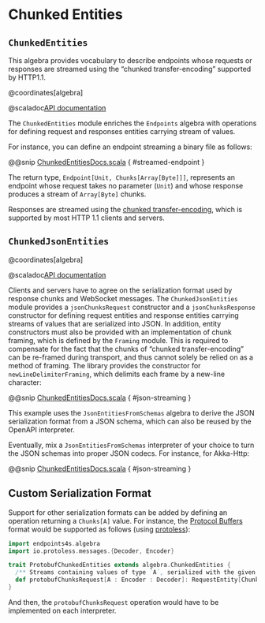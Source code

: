 # Chunked Entities

## `ChunkedEntities`

This algebra provides vocabulary to describe endpoints whose requests or
responses are streamed using the “chunked transfer-encoding” supported by HTTP1.1.

@coordinates[algebra]

@scaladoc[API documentation](endpoints4s.algebra.ChunkedEntities)

The `ChunkedEntities` module enriches the `Endpoints` algebra with operations for defining
request and responses entities carrying stream of values.

For instance, you can define an endpoint streaming a binary file as follows:

@@snip [ChunkedEntitiesDocs.scala](/algebras/algebra/src/test/scala/endpoints4s/algebra/ChunkedEntitiesDocs.scala) { #streamed-endpoint }

The return type, `Endpoint[Unit, Chunks[Array[Byte]]]`, represents an endpoint whose request
takes no parameter (`Unit`) and whose response produces a stream of `Array[Byte]` chunks.

Responses are streamed using the
[chunked transfer-encoding](https://en.wikipedia.org/wiki/Chunked_transfer_encoding),
which is supported by most HTTP 1.1 clients and servers.

## `ChunkedJsonEntities`

@coordinates[algebra]

@scaladoc[API documentation](endpoints4s.algebra.ChunkedJsonEntities)

Clients and servers have to agree on the serialization format used by response
chunks and WebSocket messages. The `ChunkedJsonEntities` module provides a `jsonChunksRequest`
constructor and a `jsonChunksResponse` constructor for defining request entities and response
entities carrying streams of values that are serialized into JSON. In addition, entity constructors
must also be provided with an implementation of chunk framing, which is defined by the `Framing` module.
This is required to compensate for the fact that the chunks of “chunked transfer-encoding” can be re-framed 
during transport, and thus cannot solely be relied on as a method of framing. 
The library provides the constructor for `newLineDelimiterFraming`, which delimits each frame by a new-line character:

@@snip [ChunkedEntitiesDocs.scala](/algebras/algebra/src/test/scala/endpoints4s/algebra/ChunkedEntitiesDocs.scala) { #json-streaming }

This example uses the `JsonEntitiesFromSchemas` algebra to derive the JSON serialization
format from a JSON schema, which can also be reused by the OpenAPI interpreter.

Eventually, mix a `JsonEntitiesFromSchemas` interpreter of your choice to turn the JSON
schemas into proper JSON codecs. For instance, for Akka-Http:

@@snip [ChunkedEntitiesDocs.scala](/akka-http/server/src/test/scala/endpoints4s/akkahttp/server/ChunkedEntitiesDocs.scala) { #json-streaming }

## Custom Serialization Format

Support for other serialization formats can be added by defining an operation
returning a `Chunks[A]` value. For instance, the
[Protocol Buffers](https://developers.google.com/protocol-buffers) format would be
supported as follows (using [protoless](https://julien-lafont.github.io/protoless/)):

~~~ scala
import endpoints4s.algebra
import io.protoless.messages.{Decoder, Encoder}

trait ProtobufChunkedEntities extends algebra.ChunkedEntities {
  /** Streams containing values of type `A`, serialized with the given protobuf codec */
  def protobufChunksRequest[A : Encoder : Decoder]: RequestEntity[Chunks[A]]
}
~~~

And then, the `protobufChunksRequest` operation would have to be implemented on each interpreter.
